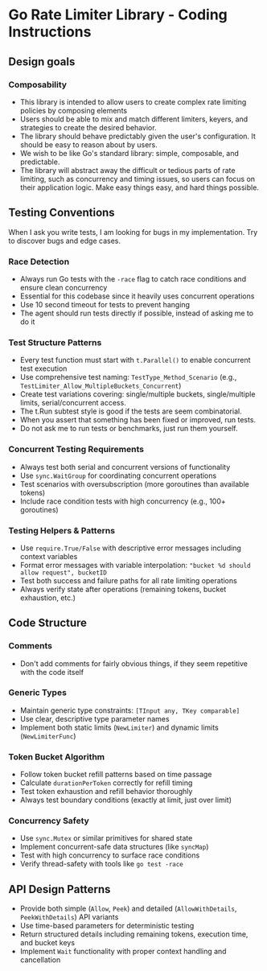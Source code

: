 # Go Rate Limiter Library - Coding Instructions

## Design goals

### Composability
- This library is intended to allow users to create complex rate limiting policies by composing elements
- Users should be able to mix and match different limiters, keyers, and strategies to create the desired behavior.
- The library should behave predictably given the user's configuration. It should be easy to reason about by users.
- We wish to be like Go's standard library: simple, composable, and predictable.
- The library will abstract away the difficult or tedious parts of rate limiting, such as concurrency and timing issues, so users can focus on their application logic. Make easy things easy, and hard things possible.

## Testing Conventions

When I ask you write tests, I am looking for bugs in my implementation. Try to discover bugs and edge cases.

### Race Detection
- Always run Go tests with the `-race` flag to catch race conditions and ensure clean concurrency
- Essential for this codebase since it heavily uses concurrent operations
- Use 10 second timeout for tests to prevent hanging
- The agent should run tests directly if possible, instead of asking me to do it

### Test Structure Patterns
- Every test function must start with `t.Parallel()` to enable concurrent test execution
- Use comprehensive test naming: `TestType_Method_Scenario` (e.g., `TestLimiter_Allow_MultipleBuckets_Concurrent`)
- Create test variations covering: single/multiple buckets, single/multiple limits, serial/concurrent access.
- The t.Run subtest style is good if the tests are seem combinatorial.
- When you assert that something has been fixed or improved, run tests.
- Do not ask me to run tests or benchmarks, just run them yourself.

### Concurrent Testing Requirements
- Always test both serial and concurrent versions of functionality
- Use `sync.WaitGroup` for coordinating concurrent operations
- Test scenarios with oversubscription (more goroutines than available tokens)
- Include race condition tests with high concurrency (e.g., 100+ goroutines)

### Testing Helpers & Patterns
- Use `require.True/False` with descriptive error messages including context variables
- Format error messages with variable interpolation: `"bucket %d should allow request", bucketID`
- Test both success and failure paths for all rate limiting operations
- Always verify state after operations (remaining tokens, bucket exhaustion, etc.)

## Code Structure

### Comments
- Don't add comments for fairly obvious things, if they seem repetitive with the code itself

### Generic Types
- Maintain generic type constraints: `[TInput any, TKey comparable]`
- Use clear, descriptive type parameter names
- Implement both static limits (`NewLimiter`) and dynamic limits (`NewLimiterFunc`)

### Token Bucket Algorithm
- Follow token bucket refill patterns based on time passage
- Calculate `durationPerToken` correctly for refill timing
- Test token exhaustion and refill behavior thoroughly
- Always test boundary conditions (exactly at limit, just over limit)

### Concurrency Safety
- Use `sync.Mutex` or similar primitives for shared state
- Implement concurrent-safe data structures (like `syncMap`)
- Test with high concurrency to surface race conditions
- Verify thread-safety with tools like `go test -race`

## API Design Patterns
- Provide both simple (`Allow`, `Peek`) and detailed (`AllowWithDetails`, `PeekWithDetails`) API variants
- Use time-based parameters for deterministic testing
- Return structured details including remaining tokens, execution time, and bucket keys
- Implement `Wait` functionality with proper context handling and cancellation
